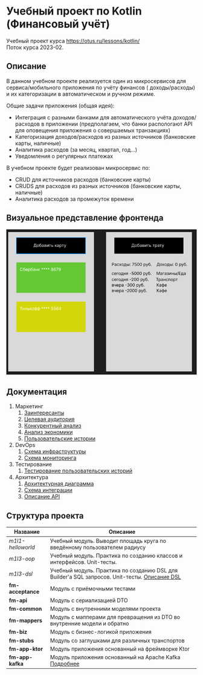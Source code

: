 # Учебный проект по Kotlin (Финансовый учёт)

Учебный проект курса https://otus.ru/lessons/kotlin/ \
Поток курса 2023-02.

## Описание

В данном учебном проекте реализуется один из микросервисов для сервиса/мобильного приложения по учёту финансов (
доходы/расходы) и их категоризации
в автоматическом и ручном режиме.

Общие задачи приложения (общая идея):

- Интеграция с разными банками для автоматического учёта доходов/расходов в приложении (предполагаем, что банки
  распологают API для оповещения приложения о совершаемых транзакциях)
- Категоризация доходов/расходов из разных источников (банковские карты, наличные)
- Аналитика расходов (за месяц, квартал, год...)
- Уведомления о регулярных платежах

В учебном проекте будет реализован микросервис по:

- CRUD для источников расходов (банковские карты)
- CRUDS для расходов из разных источников (банковские карты, наличные)
- Аналитика расходов за промежуток времени

## Визуальное представление фронтенда

![Макет приложения](/docs/marketing/design-layout.png)

## Документация

1. Маркетинг
    1. [Заинтересанты](/docs/marketing/stakeholders.md)
    2. [Целевая аудитория](/docs/marketing/target-audience.md)
    3. [Конкурентный анализ](/docs/marketing/concurrency.md)
    4. [Анализ экономики](/docs/marketing/economy.md)
    5. [Пользовательские истории](/docs/marketing/user-stories.md)
2. DevOps
    1. [Схема инфраструктуры](/docs/devops/infrastruture.md)
    2. [Схема мониторинга](/docs/devops/monitoring.md)
3. Тестирование
    1. [Тестирование пользовательских историй](/docs/testing/README.md)
4. Архитектура
    1. [Архитектурная диаграмма](/docs/architecture/arch.md)
    2. [Схема интеграции](/docs/architecture/integration.md)
    3. [Описание API](/docs/architecture/api.md)

## Структура проекта

| Название          | Описание                                                                                                             |
|-------------------|----------------------------------------------------------------------------------------------------------------------|
| _m1l1-helloworld_ | Учебный модуль. Выводит площадь круга по введённому пользователем радиусу                                            |
| _m1l3-oop_        | Учебный модуль. Практика по созданию классов и интерфейсов. Unit-тесты.                                              |
| _m1l3-dsl_        | Учебный модуль. Практика по созданию DSL для Builder'а SQL запросов. Unit-тесты. [Описание DSL](/m1l4-dsl/README.md) |
| **fm-acceptance** | Модуль с приёмочными тестами                                                                                         |
| **fm-api**        | Модуль с сериализацией DTO                                                                                           |
| **fm-common**     | Модуль с внутренними моделями проекта                                                                                |
| **fm-mappers**    | Модуль с мапперами для превращения из DTO во внутренние модели и обратно                                             |
| **fm-biz**        | Модуль с бизнес-логикой приложения                                                                                   |
| **fm-stubs**      | Модуль со заглушками для различных транспортов                                                                       |
| **fm-app-ktor**   | Модуль приложения основанный на фреймворке Ktor                                                                      |
| **fm-app-kafka**  | Модуль приложения основанный на Apache Kafka [Подробнее](/fm-app-kafka/README.md)                                    |